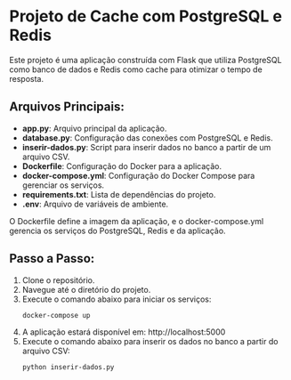 # Projeto de Cache com PostgreSQL e Redis

Este projeto é uma aplicação construída com Flask que utiliza PostgreSQL como banco de dados e Redis como cache para otimizar o tempo de resposta.

## Arquivos Principais:
- **app.py**: Arquivo principal da aplicação.
- **database.py**: Configuração das conexões com PostgreSQL e Redis.
- **inserir-dados.py**: Script para inserir dados no banco a partir de um arquivo CSV.
- **Dockerfile**: Configuração do Docker para a aplicação.
- **docker-compose.yml**: Configuração do Docker Compose para gerenciar os serviços.
- **requirements.txt**: Lista de dependências do projeto.
- **.env**: Arquivo de variáveis de ambiente.

O Dockerfile define a imagem da aplicação, e o docker-compose.yml gerencia os serviços do PostgreSQL, Redis e da aplicação.

## Passo a Passo:
1. Clone o repositório.
2. Navegue até o diretório do projeto.
3. Execute o comando abaixo para iniciar os serviços:
    ```sh
    docker-compose up
    ```
4. A aplicação estará disponível em: http://localhost:5000
5. Execute o comando abaixo para inserir os dados no banco a partir do arquivo CSV:
    ```sh
    python inserir-dados.py
    ```